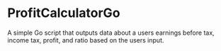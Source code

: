 # ProfitCalculatorGo
A simple Go script that outputs data about a users earnings before tax, income tax, profit, and ratio based on the users input. 
